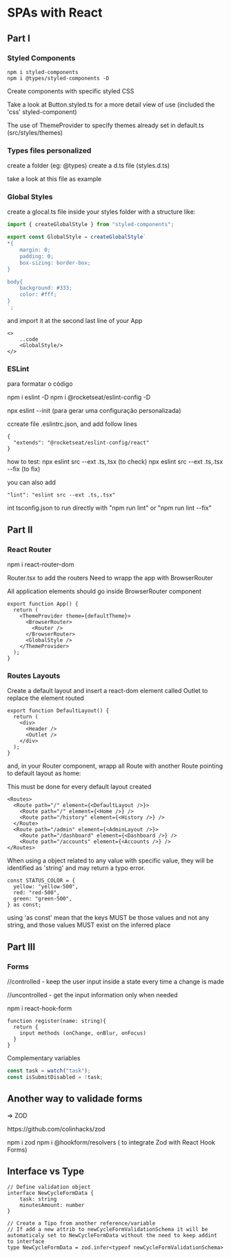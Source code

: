 # SPAs with React

## Part I

### Styled Components

```
npm i styled-components
npm i @types/styled-components -D
```

Create components with specific styled CSS

Take a look at Button.styled.ts for a more detail view of use (included the 'css' styled-component)

The use of ThemeProvider to specify themes already set in default.ts (src/styles/themes)

### Types files personalized

create a folder (eg: @types)
create a d.ts file (styles.d.ts)

take a look at this file as example

### Global Styles

create a glocal.ts file inside your styles folder with a structure like:

```ts
import { createGlobalStyle } from "styled-components";

export const GlobalStyle = createGlobalStyle`
*{
    margin: 0;
    padding: 0;
    box-sizing: border-box;
}

body{
    background: #333;
    color: #fff;
}
`;
```

and import it at the second last line of your App

```
<>
    ..code
    <GlobalStyle/>
</>
```

### ESLint

para formatar o código

npm i eslint -D
npm i @rocketseat/eslint-config -D

npx eslint --init (para gerar uma configuração personalizada)

ccreate file .eslintrc.json, and add follow lines

```
{
  "extends": "@rocketseat/eslint-config/react"
}
```

how to test:
npx eslint src --ext .ts,.tsx (to check)
npx eslint src --ext .ts,.tsx --fix (to fix)

you can also add

```
"lint": "eslint src --ext .ts,.tsx"
```

int tsconfig.json to run directly with "npm run lint" or "npm run lint --fix"

## Part II

### React Router

npm i react-router-dom

Router.tsx to add the routers
Need to wrapp the app with BrowserRouter

All application elements should go inside BrowserRouter component

```tsx
export function App() {
  return (
    <ThemeProvider theme={defaultTheme}>
      <BrowserRouter>
        <Router />
      </BrowserRouter>
      <GlobalStyle />
    </ThemeProvider>
  );
}
```

### Routes Layouts

Create a default layout and insert a react-dom element called Outlet to replace the element routed

```tsx
export function DefaultLayout() {
  return (
    <div>
      <Header />
      <Outlet />
    </div>
  );
}
```

and, in your Router component, wrapp all Route with another Route pointing to default layout as home:

This must be done for every default layout created

```tsx
<Routes>
  <Route path="/" element={<DefaultLayout />}>
    <Route path="/" element={<Home />} />
    <Route path="/history" element={<History />} />
  </Route>
  <Route path="/admin" element={<AdminLayout />}>
    <Route path="/dashboard" element={<Dashboard />} />
    <Route path="/accounts" element={<Accounts />} />
</Routes>
```

When using a object related to any value with specific value, they will be identified as 'string' and may return a typo error.

```tsx
const STATUS_COLOR = {
  yellow: "yellow-500",
  red: "red-500",
  green: "green-500",
} as const;
```

using 'as const' mean that the keys MUST be those values and not any string, and those values MUST exist on the inferred place

## Part III

### Forms

//controlled - keep the user input inside a state every time a change is made

//uncontrolled - get the input information only when needed

npm i react-hook-form

```tsx
function register(name: string){
  return {
    input methods (onChange, onBlur, onFocus)
  }
}
```

Complementary variables

```js
const task = watch("task");
const isSubmitDisabled = !task;
```

## Another way to validade forms

=> ZOD
<link src='https://github.com/colinhacks/zod'>https://github.com/colinhacks/zod</link>

npm i zod
npm i @hookform/resolvers ( to integrate Zod with React Hook Forms)

## Interface vs Type

```tsx
// Define validation object
interface NewCycleFormData {
    task: string
    minutesAmount: number
}

// Create a Tipo from another reference/variable
// If add a new attrib to newCycleFormValidationSchema it will be automaticaly set to NewCycleFormData without the need to keep addint to interface
type NewCycleFormData = zod.infer<typeof newCycleFormValidationSchema>

```